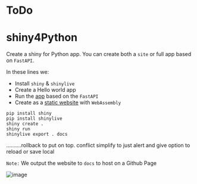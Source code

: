 # ToDo

# shiny4Python
Create a shiny for Python app.  You can create both a `site` or full app based on `FastAPI`.

In these lines we:
- Install `shiny` & `shinylive`
- Create a Hello world app
- Run the [app](https://shiny.rstudio.com/py/docs/deploy.html) based on the `FastAPI`
- Create as a [static website](https://shiny.rstudio.com/py/docs/shinylive.html) with `WebAssembly`

```
pip install shiny
pip install shinylive
shiny create .
shiny run 
shinylive export . docs
```

..........rollback to put on top.  conflict simplify to just alert and give option to reload or save local



`Note:` We output the website to `docs` to host on a Github Page


![image](https://user-images.githubusercontent.com/33904170/215349262-68b36efa-ceff-40ea-ae80-052303a7258b.png)

